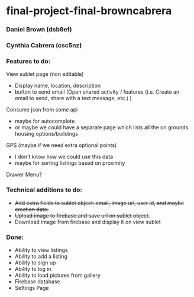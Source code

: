 # final-project-final-browncabrera   

### Daniel Brown (dsb9ef)
### Cynthia Cabrera (csc5nz)


### Features to do:   
View sublet page (non editable)  
- Display name, location, description
- button to send email (Open shared activity / features (i.e. Create an email to send, share with a text message, etc.) )

Consume json from some api
- maybe for autocomplete
- or maybe we could have a separate page which lists all the on grounds housing options/buildings

GPS (maybe if we need extra optional points)
- I don't know how we could use this data
- maybe for sorting listings based on proximity

Drawer Menu?

### Technical additions to do:   
- <del>Add extra fields to sublet object: email, image url, user id, and maybe creation date.</del>
- <del>Upload image to firebase and save url on sublet object.</del>
- Download image from firebase and display it on view sublet



### Done:   
- Ability to view listings   
- Ability to add a listing   
- Ability to sign up    
- Ability to log in   
- Ability to load pictures from gallery
- Firebase database
- Settings Page
